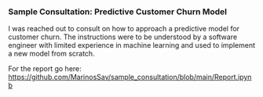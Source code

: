 ### Sample Consultation: Predictive Customer Churn Model
I was reached out to consult on how to approach a predictive model for customer churn. The instructions were to be understood by a software engineer with limited experience in machine learning and used to implement a new model from scratch. 

For the report go here: https://github.com/MarinosSav/sample_consultation/blob/main/Report.ipynb
